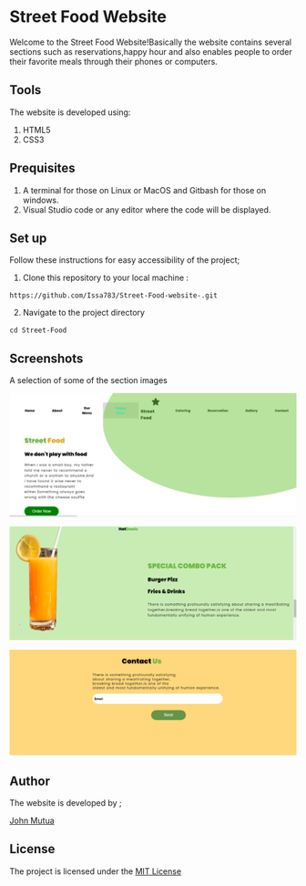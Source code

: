 # Street Food Website
Welcome to the Street Food Website!Basically the website contains several sections such as reservations,happy hour and also enables people to order their favorite meals through their phones or computers.
## Tools
The website is developed using:
1. HTML5
2. CSS3
## Prequisites
1. A terminal for those on Linux or MacOS and Gitbash for those on windows.
2. Visual Studio code or any editor where the code will be displayed.
## Set up
Follow these instructions for easy accessibility of the project;
1. Clone this repository to your local machine :
```
https://github.com/Issa783/Street-Food-website-.git

```
2. Navigate to the project directory
```
cd Street-Food 
```
## Screenshots
A selection of some of the section images

![home section](home.png)

![hotdeals](hotdeals.PNG)

![contact](contact.png)
## Author
The website is developed by ;

[John Mutua](https://github.com/Issa783)
## License
The project is licensed under the [MIT License](https://choosealicense.com/licenses/mit/)
